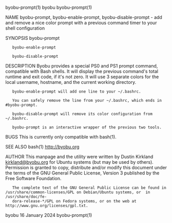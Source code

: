 byobu-prompt(1)								     byobu							       byobu-prompt(1)

NAME
       byobu-prompt, byobu-enable-prompt, byobu-disable-prompt - add and remove a nice color prompt with a previous command timer to your shell configuration

SYNOPSIS
       byobu-prompt

       byobu-enable-prompt

       byobu-disable-prompt

DESCRIPTION
       Byobu  provides a special PS0 and PS1 prompt command, compatible with Bash shells.  It will display the previous command's total runtime and exit code,
       if it's not zero.  It will use 3 separate colors for the local username, hostname, and the current working directory.

       byobu-enable-prompt will add one line to your ~/.bashrc.

       You can safely remove the line from your ~/.bashrc, which ends in #byobu-prompt.

       byobu-disable-prompt will remove its color configuration from ~/.bashrc.

       byobu-prompt is an interactive wrapper of the previous two tools.

BUGS
       This is currently only compatible with bash(1).

SEE ALSO
       bash(1)
       http://byobu.org

AUTHOR
       This manpage and the utility were written by Dustin Kirkland <kirkland@byobu.org> for Ubuntu systems (but  may  be  used	 by  others).	Permission  is
       granted	to  copy,  distribute  and/or modify this document under the terms of the GNU General Public License, Version 3 published by the Free Software
       Foundation.

       The complete text of the GNU General Public License can be found in /usr/share/common-licenses/GPL on Debian/Ubuntu systems, or	in  /usr/share/doc/fe‐
       dora-release-*/GPL on Fedora systems, or on the web at http://www.gnu.org/licenses/gpl.txt.

byobu									16 January 2024							       byobu-prompt(1)
